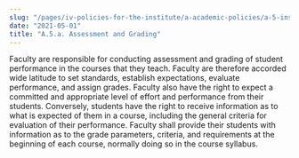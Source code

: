 ```yaml
---
slug: "/pages/iv-policies-for-the-institute/a-academic-policies/a-5-instruction/a-5-a-assessment-and-grading"
date: "2021-05-01"
title: "A.5.a. Assessment and Grading"
---
```


Faculty are responsible for conducting assessment and grading of student performance in the courses that they teach. Faculty are therefore accorded wide latitude to set standards, establish expectations, evaluate performance, and assign grades. Faculty also have the right to expect a committed and appropriate level of effort and performance from their students. Conversely, students have the right to receive information as to what is expected of them in a course, including the general criteria for evaluation of their performance. Faculty shall provide their students with information as to the grade parameters, criteria, and requirements at the beginning of each course, normally doing so in the course syllabus.
